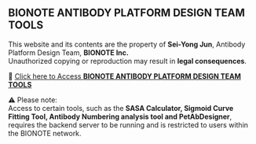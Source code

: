 ## BIONOTE ANTIBODY PLATFORM DESIGN TEAM TOOLS

This website and its contents are the property of **Sei-Yong Jun**, Antibody Platform Design Team, **BIONOTE Inc.**  
Unauthorized copying or reproduction may result in **legal consequences**.

🔗 [Click here to Access **BIONOTE ANTIBODY PLATFORM DESIGN TEAM TOOLS**](https://sei-yong.github.io/BIONOTE-AP/AP-000-Main.html)

⚠️ Please note:  
Access to certain tools, such as the **SASA Calculator, Sigmoid Curve Fitting Tool, Antibody Numbering analysis tool and PetAbDesigner**, requires the backend server to be running and is restricted to users within the BIONOTE network.
